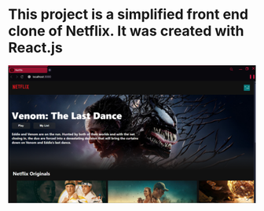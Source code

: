 # This project is a simplified front end clone of Netflix. It was created with React.js

![alt text](image.png)